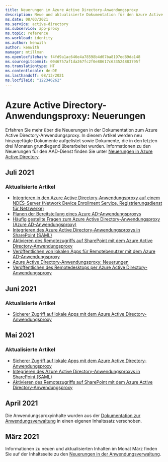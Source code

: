 ```yaml
---
title: Neuerungen im Azure Active Directory-Anwendungsproxy
description: Neue und aktualisierte Dokumentation für den Azure Active Directory-Anwendungsproxy.
ms.date: 08/03/2021
ms.service: active-directory
ms.subservice: app-proxy
ms.topic: reference
ms.workload: identity
ms.author: kenwith
author: kenwith
manager: mtillman
ms.openlocfilehash: f4fd9a1ac646e4a78598b4d07ba8197ed89da148
ms.sourcegitcommit: 0046757af1da267fc2f0e88617c633524883795f
ms.translationtype: HT
ms.contentlocale: de-DE
ms.lasthandoff: 08/13/2021
ms.locfileid: "122346262"
---
```

# <a name="azure-active-directory-application-proxy-whats-new"></a>Azure Active Directory-Anwendungsproxy: Neuerungen

Erfahren Sie mehr über die Neuerungen in der Dokumentation zum Azure Active Directory-Anwendungsproxy. In diesem Artikel werden neu hinzugefügte Dokumente aufgelistet sowie Dokumente, die in den letzten drei Monaten grundlegend überarbeitet wurden. Informationen zu den Neuerungen für den AAD-Dienst finden Sie unter [Neuerungen in Azure Active Directory](../fundamentals/whats-new.md).
## <a name="july-2021"></a>Juli 2021

### <a name="updated-articles"></a>Aktualisierte Artikel

- [Integrieren in den Azure Active Directory-Anwendungsproxy auf einem NDES-Server (Network Device Enrollment Service, Registrierungsdienst für Netzwerke)](active-directory-app-proxy-protect-ndes.md)
- [Planen der Bereitstellung eines Azure AD-Anwendungsproxys](application-proxy-deployment-plan.md)
- [Häufig gestellte Fragen zum Azure Active Directory-Anwendungsproxy (Azure AD-Anwendungsproxy)](application-proxy-faq.yml)
- [Integrieren des Azure Active Directory-Anwendungsproxys in SharePoint (SAML)](application-proxy-integrate-with-sharepoint-server-saml.md)
- [Aktivieren des Remotezugriffs auf SharePoint mit dem Azure Active Directory-Anwendungsproxy](application-proxy-integrate-with-sharepoint-server.md)
- [Veröffentlichen von lokalen Apps für Remotebenutzer mit dem Azure AD-Anwendungsproxy](what-is-application-proxy.md)
- [Azure Active Directory-Anwendungsproxy: Neuerungen](whats-new-docs.md)
- [Veröffentlichen des Remotedesktops per Azure Active Directory-Anwendungsproxy](application-proxy-integrate-with-remote-desktop-services.md)


## <a name="june-2021"></a>Juni 2021

### <a name="updated-articles"></a>Aktualisierte Artikel

- [Sicherer Zugriff auf lokale Apps mit dem Azure Active Directory-Anwendungsproxy](application-proxy-secure-api-access.md)

## <a name="may-2021"></a>Mai 2021

### <a name="updated-articles"></a>Aktualisierte Artikel

- [Sicherer Zugriff auf lokale Apps mit dem Azure Active Directory-Anwendungsproxy](application-proxy-secure-api-access.md)
- [Integrieren des Azure Active Directory-Anwendungsproxys in SharePoint (SAML)](application-proxy-integrate-with-sharepoint-server-saml.md)
- [Aktivieren des Remotezugriffs auf SharePoint mit dem Azure Active Directory-Anwendungsproxy](application-proxy-integrate-with-sharepoint-server.md)


## <a name="april-2021"></a>April 2021

Die Anwendungsproxyinhalte wurden aus der [Dokumentation zur Anwendungsverwaltung](../manage-apps/index.yml) in einen eigenen Inhaltssatz verschoben.

## <a name="march-2021"></a>März 2021

Informationen zu neuen und aktualisierten Inhalten im Monat März finden Sie auf der Inhaltsseite zu den [Neuerungen in der Anwendungsverwaltung](../manage-apps/whats-new-docs.md).